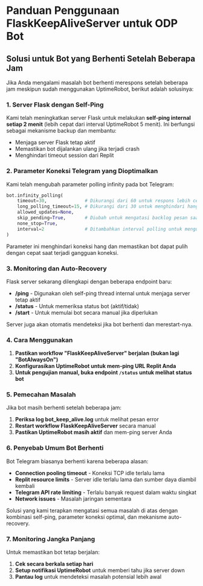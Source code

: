 # Panduan Penggunaan FlaskKeepAliveServer untuk ODP Bot

## Solusi untuk Bot yang Berhenti Setelah Beberapa Jam

Jika Anda mengalami masalah bot berhenti merespons setelah beberapa jam meskipun sudah menggunakan UptimeRobot, berikut adalah solusinya:

### 1. Server Flask dengan Self-Ping

Kami telah meningkatkan server Flask untuk melakukan **self-ping internal setiap 2 menit** (lebih cepat dari interval UptimeRobot 5 menit). Ini berfungsi sebagai mekanisme backup dan membantu:

- Menjaga server Flask tetap aktif
- Memastikan bot dijalankan ulang jika terjadi crash
- Menghindari timeout session dari Replit

### 2. Parameter Koneksi Telegram yang Dioptimalkan

Kami telah mengubah parameter polling infinity pada bot Telegram:

```python
bot.infinity_polling(
    timeout=30,              # Dikurangi dari 60 untuk respons lebih cepat
    long_polling_timeout=15, # Dikurangi dari 30 untuk menghindari hang
    allowed_updates=None, 
    skip_pending=True,       # Diubah untuk mengatasi backlog pesan saat bot berhenti
    none_stop=True, 
    interval=2               # Ditambahkan interval polling untuk mengurangi beban server
)
```

Parameter ini menghindari koneksi hang dan memastikan bot dapat pulih dengan cepat saat terjadi gangguan koneksi.

### 3. Monitoring dan Auto-Recovery

Flask server sekarang dilengkapi dengan beberapa endpoint baru:

- **/ping** - Digunakan oleh self-ping thread internal untuk menjaga server tetap aktif
- **/status** - Untuk memeriksa status bot (aktif/tidak)
- **/start** - Untuk memulai bot secara manual jika diperlukan

Server juga akan otomatis mendeteksi jika bot berhenti dan merestart-nya.

### 4. Cara Menggunakan

1. **Pastikan workflow "FlaskKeepAliveServer" berjalan (bukan lagi "BotAlwaysOn")**
2. **Konfigurasikan UptimeRobot untuk mem-ping URL Replit Anda**
3. **Untuk pengujian manual, buka endpoint `/status` untuk melihat status bot**

### 5. Pemecahan Masalah

Jika bot masih berhenti setelah beberapa jam:

1. **Periksa log bot_keep_alive.log** untuk melihat pesan error
2. **Restart workflow FlaskKeepAliveServer** secara manual
3. **Pastikan UptimeRobot masih aktif** dan mem-ping server Anda

### 6. Penyebab Umum Bot Berhenti

Bot Telegram biasanya berhenti karena beberapa alasan:

- **Connection pooling timeout** - Koneksi TCP idle terlalu lama
- **Replit resource limits** - Server idle terlalu lama dan sumber daya diambil kembali
- **Telegram API rate limiting** - Terlalu banyak request dalam waktu singkat
- **Network issues** - Masalah jaringan sementara

Solusi yang kami terapkan mengatasi semua masalah di atas dengan kombinasi self-ping, parameter koneksi optimal, dan mekanisme auto-recovery.

### 7. Monitoring Jangka Panjang

Untuk memastikan bot tetap berjalan:

1. **Cek secara berkala setiap hari**
2. **Setup notifikasi UptimeRobot** untuk memberi tahu jika server down
3. **Pantau log** untuk mendeteksi masalah potensial lebih awal